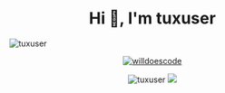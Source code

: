 <h1 align="center">Hi 👋, I'm tuxuser</h1>

<p align="left"> <img src="https://komarev.com/ghpvc/?username=tuxuser&label=Profile%20views&color=0e75b6&style=flat" alt="tuxuser" /> </p>

<p align="center"> <a href="https://github.com/ryo-ma/github-profile-trophy"><img src="https://github-profile-trophy.vercel.app/?username=tuxuser&theme=onedark&margin-w=15&margin-h=15&column=7" alt="willdoescode" /></a> </p>

<div align="center">
  <img src="https://github-readme-stats.vercel.app/api?username=tuxuser&count_private=true&include_all_commits=true&theme=onedark" alt="tuxuser" />
  <img src="https://github-readme-stats.vercel.app/api/top-langs/?username=tuxuser&layout=compact&theme=onedark&langs_count=30" />
</div>

